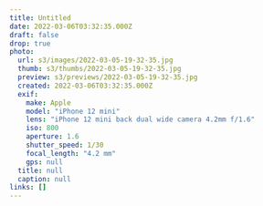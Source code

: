 ```yaml
---
title: Untitled
date: 2022-03-06T03:32:35.000Z
draft: false
drop: true
photo:
  url: s3/images/2022-03-05-19-32-35.jpg
  thumb: s3/thumbs/2022-03-05-19-32-35.jpg
  preview: s3/previews/2022-03-05-19-32-35.jpg
  created: 2022-03-06T03:32:35.000Z
  exif:
    make: Apple
    model: "iPhone 12 mini"
    lens: "iPhone 12 mini back dual wide camera 4.2mm f/1.6"
    iso: 800
    aperture: 1.6
    shutter_speed: 1/30
    focal_length: "4.2 mm"
    gps: null
  title: null
  caption: null
links: []
---
```

